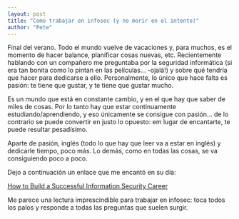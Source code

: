 ```yaml
---
layout: post
title: "Como trabajar en infosec (y no morir en el intento)"
author: "Pete"
---
```


Final del verano. Todo el mundo vuelve de vacaciones y, para muchos, es el momento de hacer balance, planificar cosas nuevas, etc. Recientemente hablando con un compañero me preguntaba por la seguridad informática (si era tan bonita como lo pintan en las películas... -ojalá!) y sobre qué tendría que hacer para dedicarse a ello. Personalmente, lo único que hace falta es pasión: te tiene que gustar, y te tiene que gustar mucho.

Es un mundo que está en constante cambio, y en el que hay que saber de miles de cosas. Por lo tanto hay que estar continuamente estudiando/aprendiendo, y eso únicamente se consigue con pasión... de lo contrario se puede convertir en justo lo opuesto: em lugar de encantarte, te puede resultar pesadísimo.

Aparte de pasión, inglés (todo lo que hay que leer va a estar en inglés) y dedicarle tiempo, poco más. Lo demás, como en todas las cosas, se va consiguiendo poco a poco.

Dejo a continuación un enlace que me encantó en su día:

[How to Build a Successful Information Security Career](https://danielmiessler.com/blog/build-successful-infosec-career/)

Me parece una lectura imprescindible para trabajar en infosec: toca todos los palos y responde a todas las preguntas que suelen surgir.

